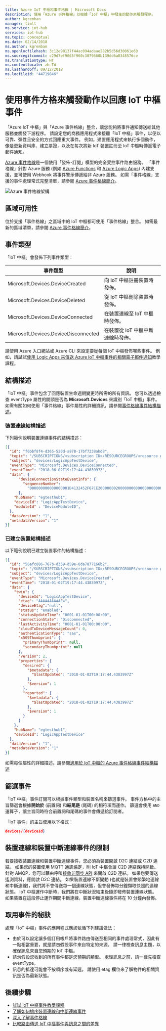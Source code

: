 ```yaml
---
title: Azure IoT 中樞和事件格線 | Microsoft Docs
description: 使用「Azure 事件格線」以根據「IoT 中樞」中發生的動作來觸發程序。
author: kgremban
manager: timlt
ms.service: iot-hub
services: iot-hub
ms.topic: conceptual
ms.date: 02/14/2018
ms.author: kgremban
ms.openlocfilehash: 3c12e98137f44ac094adaae282b5d56d30061e60
ms.sourcegitcommit: c29d7ef9065f960c3079660b139dd6a8348576ce
ms.translationtype: HT
ms.contentlocale: zh-TW
ms.lasthandoff: 09/12/2018
ms.locfileid: "44719846"
---
```

# <a name="react-to-iot-hub-events-by-using-event-grid-to-trigger-actions"></a>使用事件方格來觸發動作以回應 IoT 中樞事件

「Azure IoT 中樞」與「Azure 事件格線」整合，讓您能夠將事件通知傳送給其他服務並觸發下游程序。 請設定您的商務應用程式來接聽「IoT 中樞」事件，以便以可靠、彈性且安全的方式回應重大事件。 例如，建置應用程式來執行多個動作，像是更新資料庫、建立票證，以及在每次將新 IoT 裝置註冊至 IoT 中樞時傳遞電子郵件通知。 

[Azure 事件格線][lnk-eg-overview]是一個使用「發佈-訂閱」模型的完全受控事件路由服務。 「事件格線」針對 Azure 服務 (例如 [Azure Functions](../azure-functions/functions-overview.md) 和 [Azure Logic Apps](../logic-apps/logic-apps-what-are-logic-apps.md)) 內建支援，並可使用 Webhook 將事件警示傳遞給非 Azure 服務。 如需「事件格線」支援的事件處理常式完整清單，請參閱 [Azure 事件格線簡介][lnk-eg-overview]。 

![Azure 事件格線架構](./media/iot-hub-event-grid/event-grid-functional-model.png)

## <a name="regional-availability"></a>區域可用性

位於支援「事件格線」之區域中的 IoT 中樞都可使用「事件格線」整合。 如需最新的區域清單，請參閱 [Azure 事件格線簡介][lnk-eg-overview]。 

## <a name="event-types"></a>事件類型

「IoT 中樞」會發佈下列事件類型： 

| 事件類型 | 說明 |
| ---------- | ----------- |
| Microsoft.Devices.DeviceCreated | 向 IoT 中樞註冊裝置時發佈。 |
| Microsoft.Devices.DeviceDeleted | 從 IoT 中樞刪除裝置時發佈。 |
| Microsoft.Devices.DeviceConnected | 在裝置連線至 IoT 中樞時發佈。 |
| Microsoft.Devices.DeviceDisconnected | 在裝置從 IoT 中樞中斷連線時發佈。 |

請使用 Azure 入口網站或 Azure CLI 來設定要從每個 IoT 中樞發佈哪些事件。 例如，請試試[使用 Logic Apps 來傳送 Azure IoT 中樞事件的相關電子郵件通知](../event-grid/publish-iot-hub-events-to-logic-apps.md)教學課程。

## <a name="event-schema"></a>結構描述

「IoT 中樞」事件包含了回應裝置生命週期變更時所需的所有資訊。 您可以透過檢查 eventType 屬性的開頭是否為 **Microsoft.Devices** 來識別「IoT 中樞」事件。 如需有關如何使用「事件格線」事件屬性的詳細資訊，請參閱[事件格線事件結構描述](../event-grid/event-schema.md)。

### <a name="device-connected-schema"></a>裝置連線結構描述

下列範例說明裝置連線事件的結構描述： 

```json
[{  
  "id": "f6bbf8f4-d365-520d-a878-17bf7238abd8", 
  "topic": "/SUBSCRIPTIONS/<subscription ID>/RESOURCEGROUPS/<resource group name>/PROVIDERS/MICROSOFT.DEVICES/IOTHUBS/<hub name>", 
  "subject": "devices/LogicAppTestDevice", 
  "eventType": "Microsoft.Devices.DeviceConnected", 
  "eventTime": "2018-06-02T19:17:44.4383997Z", 
  "data": {
      "deviceConnectionStateEventInfo": {
        "sequenceNumber":
          "000000000000000001D4132452F67CE200000002000000000000000000000001"
      },
    "hubName": "egtesthub1",
    "deviceId": "LogicAppTestDevice",
    "moduleId" : "DeviceModuleID",
  }, 
  "dataVersion": "1", 
  "metadataVersion": "1" 
}]
```

### <a name="device-created-schema"></a>已建立裝置結構描述

以下範例說明已建立裝置事件的結構描述： 

```json
[{
  "id": "56afc886-767b-d359-d59e-0da7877166b2",
  "topic": "/SUBSCRIPTIONS/<subscription ID>/RESOURCEGROUPS/<resource group name>/PROVIDERS/MICROSOFT.DEVICES/IOTHUBS/<hub name>",
  "subject": "devices/LogicAppTestDevice",
  "eventType": "Microsoft.Devices.DeviceCreated",
  "eventTime": "2018-01-02T19:17:44.4383997Z",
  "data": {
    "twin": {
      "deviceId": "LogicAppTestDevice",
      "etag": "AAAAAAAAAAE=",
      "deviceEtag":"null",
      "status": "enabled",
      "statusUpdateTime": "0001-01-01T00:00:00",
      "connectionState": "Disconnected",
      "lastActivityTime": "0001-01-01T00:00:00",
      "cloudToDeviceMessageCount": 0,
      "authenticationType": "sas",
      "x509Thumbprint": {
        "primaryThumbprint": null,
        "secondaryThumbprint": null
      },
      "version": 2,
      "properties": {
        "desired": {
          "$metadata": {
            "$lastUpdated": "2018-01-02T19:17:44.4383997Z"
          },
          "$version": 1
        },
        "reported": {
          "$metadata": {
            "$lastUpdated": "2018-01-02T19:17:44.4383997Z"
          },
          "$version": 1
        }
      }
    },
    "hubName": "egtesthub1",
    "deviceId": "LogicAppTestDevice"
  },
  "dataVersion": "1",
  "metadataVersion": "1"
}]
```

如需每個屬性的詳細描述，請參閱[適用於 IoT 中樞的 Azure 事件格線事件結構描述](../event-grid/event-schema-iot-hub.md)

## <a name="filter-events"></a>篩選事件

「IoT 中樞」事件訂閱可以根據事件類型和裝置名稱來篩選事件。 事件方格中的主旨篩選會根據**開始於** (前置詞) 和**結尾是** (尾碼) 的相符項而運作。 篩選會使用 `AND` 運算子，讓主旨同時符合前置詞和尾碼的事件會傳遞給訂閱者。 

「IoT 事件」的主旨使用以下格式：

```json
devices/{deviceId}
```
## <a name="limitations-for-device-connected-and-device-disconnected-events"></a>裝置連線和裝置中斷連線事件的限制

若要接收裝置連線和裝置中斷連線事件，您必須為裝置開啟 D2C 連結或 C2D 連結。 如果您的裝置使用 MQTT 通訊協定，則 IoT 中樞會讓 C2D 連結保持開啟。 針對 AMQP，您可以藉由呼叫[接收非同步 API](https://docs.microsoft.com/dotnet/api/microsoft.azure.devices.client.deviceclient.receiveasync?view=azure-dotnet) 來開啟 C2D 連結。 如果您要傳送遙測資料，應開啟 D2C 連結。 如果裝置連線不斷變動 (也就是裝置會頻繁地連線和中斷連線)，我們將不會傳送每一個連線狀態，但會發佈每分鐘擷取快照的連線狀態。 IoT 中樞運作中斷時，我們將在中斷狀況結束後隨即發佈裝置連線狀態。 如果裝置在這段停止運作期間中斷連線，裝置中斷連線事件將在 10 分鐘內發佈。

## <a name="tips-for-consuming-events"></a>取用事件的秘訣

處理「IoT 中樞」事件的應用程式應該依循下列建議做法：

* 由於可以設定讓多個訂用帳戶將事件路由傳送至相同的事件處理常式，因此有一點相當重要，就是請勿假設事件來自特定的來源。 請一律檢查訊息主題，以確保訊息來自您預期的 IoT 中樞。 
* 請勿假設您收到的所有事件都是您預期的類型。 處理訊息之前，請一律先檢查 eventType。
* 訊息的抵達可能會不按順序或有延遲。 請使用 etag 欄位來了解物件的相關資訊是否為最新狀態。

## <a name="next-steps"></a>後續步驟

* [試試 IoT 中樞事件教學課程](../event-grid/publish-iot-hub-events-to-logic-apps.md)
* [了解如何排序裝置連線和中斷連線事件](../iot-hub/iot-hub-how-to-order-connection-state-events.md)
* [深入了解事件格線][lnk-eg-overview]
* [比較路由傳送 IoT 中樞事件與訊息之間的差異][lnk-eg-compare]

<!-- Links -->
[lnk-eg-overview]: ../event-grid/overview.md
[lnk-eg-compare]: iot-hub-event-grid-routing-comparison.md